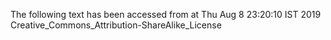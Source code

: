 The following text has been accessed from at Thu Aug 8 23:20:10 IST 2019
Creative_Commons_Attribution-ShareAlike_License
